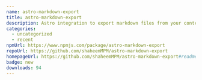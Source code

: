 ```yaml
---
name: astro-markdown-export
title: astro-markdown-export
description: Astro integration to export markdown files from your content collections
categories:
  - uncategorized
  - recent
npmUrl: https://www.npmjs.com/package/astro-markdown-export
repoUrl: https://github.com/shaheemMPM/astro-markdown-export
homepageUrl: https://github.com/shaheemMPM/astro-markdown-export#readme
badge: new
downloads: 94
---
```

